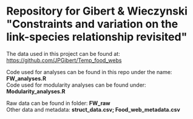 # Repository for Gibert & Wieczynski "Constraints and variation on the link-species relationship revisited"

The data used in this project can be found at: https://github.com/JPGibert/Temp_food_webs

Code used for analyses can be found in this repo under the name: **FW_analyses.R**<br/>
Code used for modularity analyses can be found under: **Modularity_analyses.R**

Raw data can be found in folder: **FW_raw**<br/>
Other data and metadata: **struct_data.csv; Food_web_metadata.csv**
